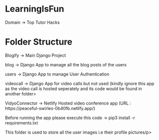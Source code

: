 # LearningIsFun
Domain -> Top Tutor Hacks
<h1>Folder Structure</h1>
<p>Blogify -> Main Django Project</p>
<p>blog -> Django App to manage all the blog posts of the users</p>
<p>users -> Django App to manage User Authentication</p>
<p>videocall -> Django App for video calls but not used (kindly ignore this app as the video call is hosted seperately and its code would be found in another folder></p>
<p>VidyoConnector -> Netlify Hosted video conference app (URL : https://peaceful-swirles-0b40fb.netlify.app/)</p>
<p>Before running the app please execute this code -> pip3 install -r requirements.txt </p>
<p><Media -> This folder is used to store all the user images i.e their profile pictures/p>
